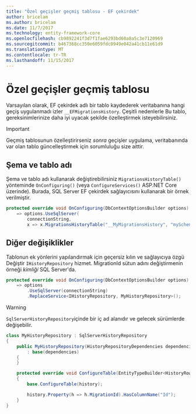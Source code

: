 ```yaml
---
title: "Özel geçişler geçmiş tablosu - EF çekirdek"
author: bricelam
ms.author: bricelam
ms.date: 11/7/2017
ms.technology: entity-framework-core
ms.openlocfilehash: cb9892241f3d7f1fae6293bd60a8a5c3e7120969
ms.sourcegitcommit: b467368cc350e6059fdc0949e042a41cb11e61d9
ms.translationtype: MT
ms.contentlocale: tr-TR
ms.lasthandoff: 11/15/2017
---
```

<a name="custom-migrations-history-table"></a>Özel geçişler geçmiş tablosu
===============================
Varsayılan olarak, EF çekirdek adlı bir tablo kaydederek veritabanına hangi geçiş uygulanmadı izler `__EFMigrationsHistory`. Çeşitli nedenlerle Bu tablo, gereksinimlerinize daha iyi uyacak şekilde özelleştirmek isteyebilirsiniz.

> [!IMPORTANT]
> Geçmiş tablosunun özelleştirirseniz *sonra* geçişler uygulama, veritabanında var olan tablo güncelleştirmek için sorumluluğu size aittir.

<a name="schema-and-table-name"></a>Şema ve tablo adı
----------------------
Şema ve tablo adı kullanarak değiştirebilirsiniz `MigrationsHistoryTable()` yönteminde `OnConfiguring()` (veya `ConfigureServices()` ASP.NET Core üzerinde). Burada, SQL Server EF çekirdek sağlayıcısını kullanarak bir örnek verilmiştir.

``` csharp
protected override void OnConfiguring(DbContextOptionsBuilder options)
    => options.UseSqlServer(
        connectionString,
        x => x.MigrationsHistoryTable("__MyMigrationsHistory", "mySchema"));
```

<a name="other-changes"></a>Diğer değişiklikler
-------------
Tablonun ek yönlerini yapılandırmak için geçersiz kılın ve sağlayıcıya özgü Değiştir `IHistoryRepository` hizmet. MigrationId sütun adını değiştirmenin örneği *kimliği* SQL Server'da.

``` csharp
protected override void OnConfiguring(DbContextOptionsBuilder options)
    => options
        .UseSqlServer(connectionString)
        .ReplaceService<IHistoryRepository, MyHistoryRepository>();
```

> [!WARNING]
> `SqlServerHistoryRepository`içinde bir iç ad alanıdır ve gelecek sürümlerde değişebilir.

``` csharp
class MyHistoryRepository : SqlServerHistoryRepository
{
    public MyHistoryRepository(HistoryRepositoryDependencies dependencies)
        : base(dependencies)
    {
    }

    protected override void ConfigureTable(EntityTypeBuilder<HistoryRow> history)
    {
        base.ConfigureTable(history);

        history.Property(h => h.MigrationId).HasColumnName("Id");
    }
}
```
